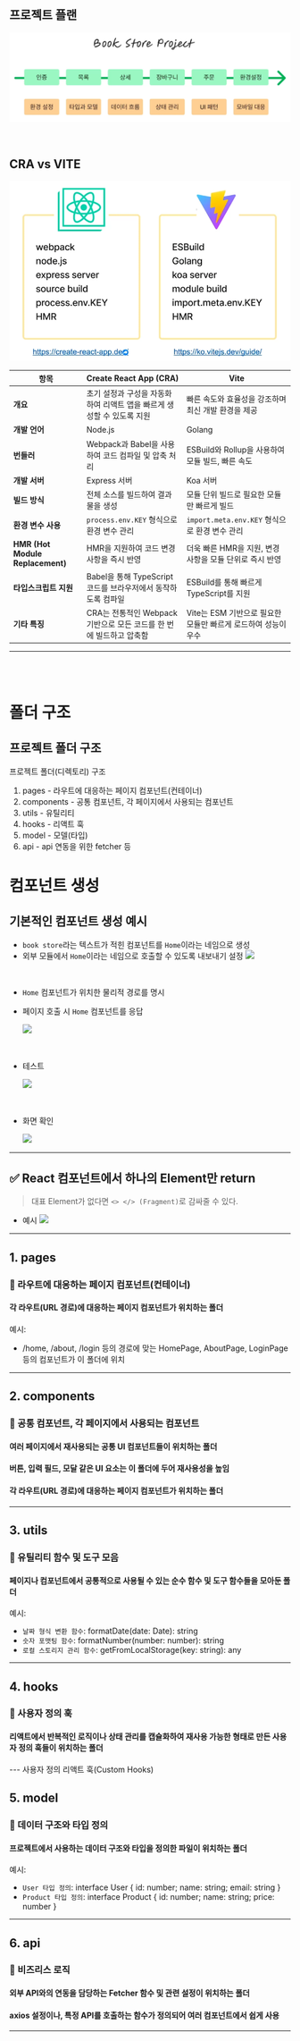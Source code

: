 

## 프로젝트 플랜
![alt text](image.png)


<br>

## CRA vs VITE
![alt text](image-1.png)



| 항목               | Create React App (CRA)                                             | Vite                                                       |
|--------------------|----------------------------------------------------------------------|------------------------------------------------------------|
| **개요**           | 초기 설정과 구성을 자동화하여 리액트 앱을 빠르게 생성할 수 있도록 지원 | 빠른 속도와 효율성을 강조하며 최신 개발 환경을 제공         |
| **개발 언어**      | Node.js                                                              | Golang                                                     |
| **번들러**         | Webpack과 Babel을 사용하여 코드 컴파일 및 압축 처리                    | ESBuild와 Rollup을 사용하여 모듈 빌드, 빠른 속도            |
| **개발 서버**      | Express 서버                                                        | Koa 서버                                                   |
| **빌드 방식**      | 전체 소스를 빌드하여 결과물을 생성                                    | 모듈 단위 빌드로 필요한 모듈만 빠르게 빌드                  |
| **환경 변수 사용** | `process.env.KEY` 형식으로 환경 변수 관리                             | `import.meta.env.KEY` 형식으로 환경 변수 관리                |
| **HMR (Hot Module Replacement)** | HMR을 지원하여 코드 변경 사항을 즉시 반영             | 더욱 빠른 HMR을 지원, 변경 사항을 모듈 단위로 즉시 반영       |
| **타입스크립트 지원** | Babel을 통해 TypeScript 코드를 브라우저에서 동작하도록 컴파일     | ESBuild를 통해 빠르게 TypeScript를 지원                     |
| **기타 특징**      | CRA는 전통적인 Webpack 기반으로 모든 코드를 한 번에 빌드하고 압축함   | Vite는 ESM 기반으로 필요한 모듈만 빠르게 로드하여 성능이 우수 |



---

<br>
<br>

# 폴더 구조

## 프로젝트 폴더 구조

프로젝트 폴더(디렉토리) 구조

1. pages - 라우트에 대응하는 페이지 컴포넌트(컨테이너)
2. components - 공통 컴포넌트, 각 페이지에서 사용되는 컴포넌트
3. utils - 유틸리티
4. hooks - 리액트 훅
5. model - 모델(타입)
6. api - api 연동을 위한 fetcher 등



# 컴포넌트 생성

## 기본적인 컴포넌트 생성 예시

- `book store`라는 텍스트가 적힌 컴포넌트를 `Home`이라는 네임으로 생성
- 외부 모듈에서 `Home`이라는 네임으로 호출할 수 있도록 내보내기 설정
![](https://velog.velcdn.com/images/vedivero/post/fd6b5412-29bd-4473-a7bd-515c960f54d1/image.png)

<br>

- `Home` 컴포넌트가 위치한 물리적 경로를 명시
- 페이지 호출 시 `Home` 컴포넌트를 응답

    ![](https://velog.velcdn.com/images/vedivero/post/cd3c8db2-ce49-43d0-8437-37277571378f/image.png)

<br>

- 테스트

    ![](https://velog.velcdn.com/images/vedivero/post/c10a5bcc-17b7-4b87-b436-e9b78fa3cb08/image.png)

<br>

- 화면 확인

    ![](https://velog.velcdn.com/images/vedivero/post/283168c2-6e7e-4314-b0f0-69bfd6555ad1/image.png)


---

## ✅ React 컴포넌트에서 하나의 Element만 return

>대표 Element가 없다면 `<> </> (Fragment)`로 감싸줄 수 있다.

- 예시
![](https://velog.velcdn.com/images/vedivero/post/3ea9a399-6e7f-4e1a-868c-683b6f409106/image.png)


---

## 1. pages

### 📌 라우트에 대응하는 페이지 컴포넌트(컨테이너)

#### 각 라우트(URL 경로)에 대응하는 페이지 컴포넌트가 위치하는 폴더

예시: 
- /home, /about, /login 등의 경로에 맞는 HomePage, AboutPage, LoginPage 등의 컴포넌트가 이 폴더에 위치

---


## 2. components

### 📌 공통 컴포넌트, 각 페이지에서 사용되는 컴포넌트

#### 여러 페이지에서 재사용되는 공통 UI 컴포넌트들이 위치하는 폴더
#### 버튼, 입력 필드, 모달 같은 UI 요소는 이 폴더에 두어 재사용성을 높임

#### 각 라우트(URL 경로)에 대응하는 페이지 컴포넌트가 위치하는 폴더

---


## 3. utils

### 📌 유틸리티 함수 및 도구 모음

#### 페이지나 컴포넌트에서 공통적으로 사용될 수 있는 순수 함수 및 도구 함수들을 모아둔 폴더

예시:
- `날짜 형식 변환 함수`: formatDate(date: Date): string
- `숫자 포맷팅 함수`: formatNumber(number: number): string
- `로컬 스토리지 관리 함수`: getFromLocalStorage(key: string): any

---


## 4. hooks

### 📌 사용자 정의 훅

#### 리액트에서 반복적인 로직이나 상태 관리를 캡슐화하여 재사용 가능한 형태로 만든 사용자 정의 훅들이 위치하는 폴더

--- 사용자 정의 리액트 훅(Custom Hooks)


## 5. model

### 📌 데이터 구조와 타입 정의

#### 프로젝트에서 사용하는 데이터 구조와 타입을 정의한 파일이 위치하는 폴더

예시:
- `User 타입 정의`: interface User { id: number; name: string; email: string }
- `Product 타입 정의`: interface Product { id: number; name: string; price: number }

---


## 6. api

### 📌 비즈리스 로직

#### 외부 API와의 연동을 담당하는 Fetcher 함수 및 관련 설정이 위치하는 폴더

#### axios 설정이나, 특정 API를 호출하는 함수가 정의되어 여러 컴포넌트에서 쉽게 사용

---
